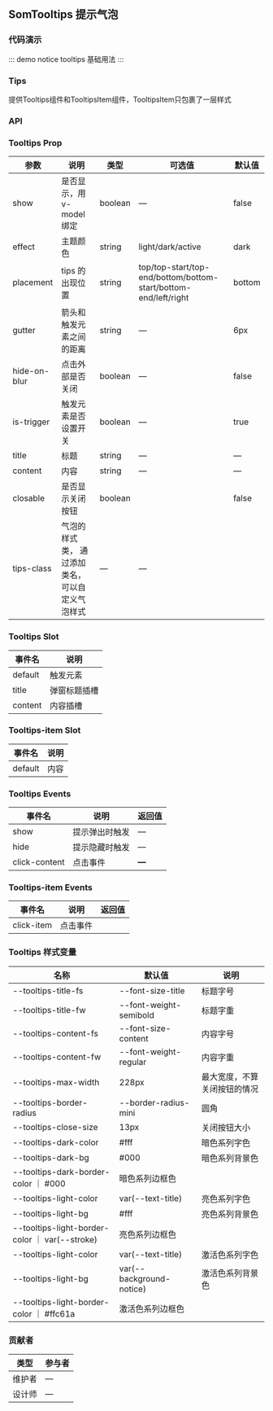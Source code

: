## SomTooltips 提示气泡

### 代码演示

::: demo notice tooltips
基础用法
:::

### Tips

提供Tooltips组件和TooltipsItem组件，TooltipsItem只包裹了一层样式

### API

### Tooltips Prop

| 参数         | 说明                                            | 类型    | 可选值                                                       | 默认值 |
| ------------ | ----------------------------------------------- | ------- | ------------------------------------------------------------ | ------ |
| show         | 是否显示，用 v-model 绑定                       | boolean | —                                                            | false  |
| effect       | 主题颜色                                        | string  | light/dark/active                                            | dark   |
| placement    | tips 的出现位置                                 | string  | top/top-start/top-end/bottom/bottom-start/bottom-end/left/right | bottom |
| gutter       | 箭头和触发元素之间的距离                        | string  | —                                                            | 6px    |
| hide-on-blur | 点击外部是否关闭                                | boolean | —                                                            | false  |
| is-trigger   | 触发元素是否设置开关                            | boolean | —                                                            | true   |
| title        | 标题                                            | string  | —                                                            | —      |
| content      | 内容                                            | string  | —                                                            | —      |
| closable     | 是否显示关闭按钮                                | boolean |                                                              | false  |
| tips-class   | 气泡的样式类， 通过添加类名，可以自定义气泡样式 | —       | —                                                            |        |

### Tooltips Slot

| 事件名     | 说明             |
| ---------- | ---------------- |
| default    | 触发元素         |
| title      | 弹窗标题插槽     |
| content    | 内容插槽         |

### Tooltips-item Slot

| 事件名  | 说明 |
| ------- | ---- |
| default | 内容 |

### Tooltips Events

| 事件名           | 说明           | 返回值 |
| ---------------- | -------------- | ------ |
| show          | 提示弹出时触发 | —      |
| hide          | 提示隐藏时触发 | —      |
| click-content | 点击事件       | ~~—~~  |

### Tooltips-item Events

| 事件名           | 说明           | 返回值 |
| ---------------- | -------------- | ------ |
| click-item | 点击事件       |  |


### Tooltips 样式变量

| 名称                             | 默认值                 | 说明                         |
| -------------------------------- | ---------------------- | ---------------------------- |
| --tooltips-title-fs              | --font-size-title      | 标题字号                     |
| --tooltips-title-fw              | --font-weight-semibold | 标题字重                     |
| --tooltips-content-fs            | --font-size-content    | 内容字号                     |
| --tooltips-content-fw            | --font-weight-regular  | 内容字重                     |
| --tooltips-max-width             | 228px                  | 最大宽度，不算关闭按钮的情况 |
| --tooltips-border-radius         | --border-radius-mini   | 圆角                         |
| --tooltips-close-size            | 13px                   | 关闭按钮大小                 |
| --tooltips-dark-color             | #fff                  | 暗色系列字色 					|
| --tooltips-dark-bg         		| #000   				| 暗色系列背景色     			|	
| --tooltips-dark-border-color      ｜  #000                | 暗色系列边框色     			|
| --tooltips-light-color             | var(--text-title)    | 亮色系列字色 					|
| --tooltips-light-bg         		| #fff 			    	| 亮色系列背景色     			|	
| --tooltips-light-border-color      ｜  var(--stroke)       | 亮色系列边框色     			|
| --tooltips-light-color             | var(--text-title)    | 激活色系列字色 			|
| --tooltips-light-bg         		| var(--background-notice)| 激活色系列背景色     			|	
| --tooltips-light-border-color      ｜   #ffc61a    			| 激活色系列边框色     			|

### 贡献者
| 类型       | 参与者                          |
|---------- |--------------------------------  |
| 维护者 | — |
| 设计师 | — |
